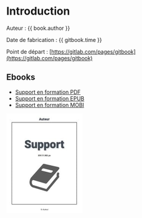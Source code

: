 # Introduction

<!-- toc -->

Auteur : {{ book.author }}

Date de fabrication : {{ gitbook.time }}

Point de départ : [https://gitlab.com/pages/gitbook](https://gitlab.com/pages/gitbook)

## Ebooks

* [Support en formation PDF](/gitbook-publication.pdf)
* [Support en formation EPUB](/gitbook-publication.epub)
* [Support en formation MOBI](/gitbook-publication.mobi)

![Page de garde](cover_small.jpg)
